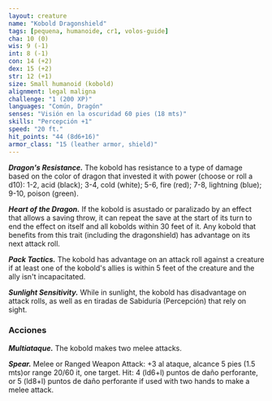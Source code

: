 ```yaml
---
layout: creature
name: "Kobold Dragonshield"
tags: [pequena, humanoide, cr1, volos-guide]
cha: 10 (0)
wis: 9 (-1)
int: 8 (-1)
con: 14 (+2)
dex: 15 (+2)
str: 12 (+1)
size: Small humanoid (kobold)
alignment: legal maligna
challenge: "1 (200 XP)"
languages: "Común, Dragón"
senses: "Visión en la oscuridad 60 pies (18 mts)"
skills: "Percepción +1"
speed: "20 ft."
hit_points: "44 (8d6+16)"
armor_class: "15 (leather armor, shield)"
---
```


***Dragon's Resistance.*** The kobold has resistance to a type of damage based on the color of dragon that invested it with power (choose or roll a d10): 1-2, acid (black); 3-4, cold (white); 5-6, fire (red); 7-8, lightning (blue); 9-10, poison (green).

***Heart of the Dragon.*** If the kobold is asustado or paralizado by an effect that allows a saving throw, it can repeat the save at the start of its turn to end the effect on itself and all kobolds within 30 feet of it. Any kobold that benefits from this trait (including the dragonshield) has advantage on its next attack roll.

***Pack Tactics.*** The kobold has advantage on an attack roll against a creature if at least one of the kobold's allies is within 5 feet of the creature and the ally isn't incapacitated.

***Sunlight Sensitivity.*** While in sunlight, the kobold has disadvantage on attack rolls, as well as en tiradas de Sabiduría (Percepción) that rely on sight.

### Acciones

***Multiataque.*** The kobold makes two melee attacks.

***Spear.*** Melee or Ranged Weapon Attack: +3 al ataque, alcance 5 pies (1.5 mts)or range 20/60 it, one target. Hit: 4 (ld6+l) puntos de daño perforante, or 5 (ld8+l) puntos de daño perforante if used with two hands to make a melee attack.